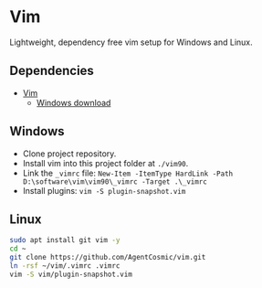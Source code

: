 # Vim

Lightweight, dependency free vim setup for Windows and Linux.

## Dependencies

- [Vim](https://www.vim.org/)
	- [Windows download](https://github.com/vim/vim-win32-installer/releases/download/v9.0.2189/gvim_9.0.2189_x64.exe)

## Windows

- Clone project repository.
- Install vim into this project folder at `./vim90`.
- Link the `_vimrc` file: `New-Item -ItemType HardLink -Path D:\software\vim\vim90\_vimrc -Target .\_vimrc`
- Install plugins: `vim -S plugin-snapshot.vim`

## Linux

```bash
sudo apt install git vim -y
cd ~
git clone https://github.com/AgentCosmic/vim.git
ln -rsf ~/vim/.vimrc .vimrc
vim -S vim/plugin-snapshot.vim
```
